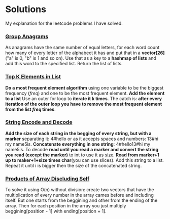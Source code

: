 # Solutions
My explanation for the leetcode problems I have solved.
### [Group Anagrams](https://github.com/gmarinho2/programming-problems/blob/main/Anagram-Groups.py) 
As anagrams have the same number of equal letters, for each word count how many of every letter of the alphabect it has and put that in a **vector[26]** ("a" is 0, "b" is 1 and so on). Use that as a key to a **hashmap of lists** and add this word to the specified list. Return the list of lists. 

### [Top K Elements in List](https://github.com/gmarinho2/programming-problems/blob/main/Top-K-Elements-in-List.py)
**Do a most frequent element algorithm** using one variable to be the biggest frequency (*freq*) and one to be the most frequent element. **Add the element to a list** Use an outer for loop to **iterate it k times**. The catch is: **after every iteration of the outer loop you have to remove the most frequent element from the list *freq* times**.

### [String Encode and Decode](https://github.com/gmarinho2/programming-problems/blob/main/String-Encode-and-Decode.py)
**Add the size of each string in the begging of every string, but with a marker** separating it: 4#hello or as it accepts spaces and numbers: 13#hi my name5is. **Concatenate everything in one string**: 4#hello13#hi my name5is. To decode **read until you read a marker and convert the string you read (except the marker)** to int to use it as size. **Read from marker+1 up to maker+1+size times char**(you can use slices). Add this string to a list. Repeat it until i is bigger then the size of the concatenated string.

### [Products of Array Discluding Self](https://github.com/gmarinho2/programming-problems/blob/main/Products-of-Array-Discluding-Self.py)
To solve it using O(n) without division: create two vectors that have the multiplication of every number in the array cames before and including itself. But one starts from the beggining and other from the ending of the array. Then for each position in the array you just multiply beggining[position - 1] with ending[position + 1].
